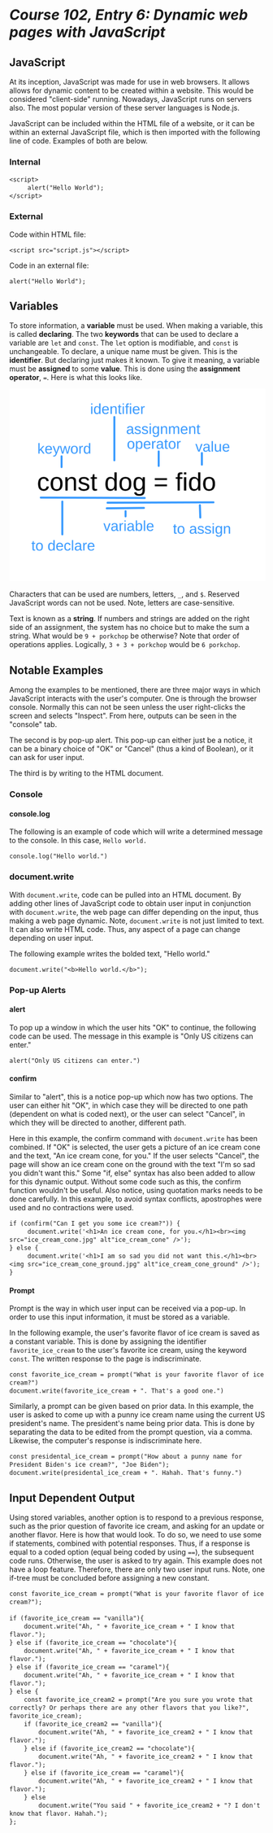 # *Course 102, Entry 6: Dynamic web pages with JavaScript*

## JavaScript

At its inception, JavaScript was made for use in web browsers. It allows allows for dynamic content to be created within a website. This would be considered "client-side" running. Nowadays, JavaScript runs on servers also. The most popular version of these server languages is Node.js.

JavaScript can be included within the HTML file of a website, or it can be within an external JavaScript file, which is then imported with the following line of code. Examples of both are below.

### Internal

```
<script>
     alert("Hello World");
</script>
```

### External

Code within HTML file:

```
<script src="script.js"></script>
```

Code in an external file:

```
alert("Hello World");
```

## Variables

To store information, a **variable** must be used. When making a variable, this is called **declaring**. The two **keywords** that can be used to declare a variable are `let` and `const`. The `let` option is modifiable, and `const` is unchangeable. To declare, a unique name must be given. This is the **identifier**. But declaring just makes it known. To give it meaning, a variable must be **assigned** to some **value**. This is done using the **assignment operator**, `=`. Here is what this looks like. 

![variables_components](variables_components.png)



Characters that can be used are numbers, letters, `_`, and `$`. Reserved JavaScript words can not be used. Note, letters are case-sensitive. 

Text is known as a **string**. If numbers and strings are added on the right side of an assignment, the system has no choice but to make the sum a string. What would be `9 + porkchop` be otherwise? Note that order of operations applies. Logically, `3 + 3 + porkchop` would be `6 porkchop`.

## Notable Examples

Among the examples to be mentioned, there are three major ways in which JavaScript interacts with the user's computer. One is through the browser console. Normally this can not be seen unless the user right-clicks the screen and selects "Inspect". From here, outputs can be seen in the "console" tab.

The second is by pop-up alert. This pop-up can either just be a notice, it can be a binary choice of "OK" or "Cancel" (thus a kind of Boolean), or it can ask for user input.

The third is by writing to the HTML document.

### Console

#### console.log 

The following is an example of code which will write a determined message to the console. In this case, `Hello world.`

```
console.log("Hello world.")
```

### document.write

With `document.write`, code can be pulled into an HTML document. By adding other lines of JavaScript code to obtain user input in conjunction with `document.write`, the web page can differ depending on the input, thus making a web page dynamic. Note, `document.write` is not just limited to text. It can also write HTML code. Thus, any aspect of a page can change depending on user input.

The following example writes the bolded text, "Hello world."

```
document.write("<b>Hello world.</b>");
```

### Pop-up Alerts

#### alert

To pop up a window in which the user hits "OK" to continue, the following code can be used. The message in this example is "Only US citizens can enter."

```
alert("Only US citizens can enter.")
```

#### confirm

Similar to "alert", this is a notice pop-up which now has two options. The user can either hit "OK", in which case they will be directed to one path (dependent on what is coded next), or the user can select "Cancel", in which they will be directed to another, different path.

Here in this example, the confirm command with `document.write` has been combined. If "OK" is selected, the user gets a picture of an ice cream cone and the text, "An ice cream cone, for you." If the user selects "Cancel", the page will show an ice cream cone on the ground with the text "I'm so sad you didn't want this." Some "if, else" syntax has also been added to allow for this dynamic output. Without some code such as this, the confirm function wouldn't be useful. Also notice, using quotation marks needs to be done carefully. In this example, to avoid syntax conflicts, apostrophes were used and no contractions were used.

```
if (confirm("Can I get you some ice cream?")) {
     document.write('<h1>An ice cream cone, for you.</h1><br><img src="ice_cream_cone.jpg" alt"ice_cream_cone" />');
} else {
     document.write('<h1>I am so sad you did not want this.</h1><br><img src="ice_cream_cone_ground.jpg" alt"ice_cream_cone_ground" />');
}
```

#### Prompt

Prompt is the way in which user input can be received via a pop-up. In order to use this input information, it must be stored as a variable.

In the following example, the user's favorite flavor of ice cream is saved as a constant variable. This is done by assigning the identifier `favorite_ice_cream` to the user's favorite ice cream, using the keyword `const`. The written response to the page is indiscriminate.

```
const favorite_ice_cream = prompt("What is your favorite flavor of ice cream?")
document.write(favorite_ice_cream + ". That's a good one.")
```

Similarly, a prompt can be given based on prior data. In this example, the user is asked to come up with a punny ice cream name using the current US president's name. The president's name being prior data. This is done by separating the data to be edited from the prompt question, via a comma. Likewise, the computer's response is indiscriminate here.

```
const presidental_ice_cream = prompt("How about a punny name for President Biden's ice cream?", "Joe Biden");
document.write(presidental_ice_cream + ". Hahah. That's funny.")
```

## Input Dependent Output

Using stored variables, another option is to respond to a previous response, such as the prior question of favorite ice cream, and asking for an update or another flavor. Here is how that would look. To do so, we need to use some if statements, combined with potential responses. Thus, if a response is equal to a coded option (equal being coded by using `==`), the subsequent code runs. Otherwise, the user is asked to try again. This example does not have a loop feature. Therefore, there are only two user input runs. Note, one if-tree must be concluded before assigning a new constant.

```
const favorite_ice_cream = prompt("What is your favorite flavor of ice cream?");

if (favorite_ice_cream == "vanilla"){
    document.write("Ah, " + favorite_ice_cream + " I know that flavor.");
} else if (favorite_ice_cream == "chocolate"){
    document.write("Ah, " + favorite_ice_cream + " I know that flavor.");
} else if (favorite_ice_cream == "caramel"){
    document.write("Ah, " + favorite_ice_cream + " I know that flavor.");
} else {
    const favorite_ice_cream2 = prompt("Are you sure you wrote that correctly? Or perhaps there are any other flavors that you like?", favorite_ice_cream);
    if (favorite_ice_cream2 == "vanilla"){
        document.write("Ah, " + favorite_ice_cream2 + " I know that flavor.");
    } else if (favorite_ice_cream2 == "chocolate"){
        document.write("Ah, " + favorite_ice_cream2 + " I know that flavor.");
    } else if (favorite_ice_cream == "caramel"){
        document.write("Ah, " + favorite_ice_cream2 + " I know that flavor.");
    } else 
        document.write("You said " + favorite_ice_cream2 + "? I don't know that flavor. Hahah.");
};
```